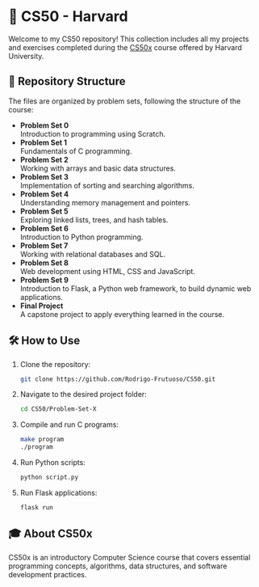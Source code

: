 # 📌 CS50 - Harvard

Welcome to my CS50 repository! This collection includes all my projects and exercises completed during the [CS50x](https://cs50.harvard.edu/x/) course offered by Harvard University.

## 📂 Repository Structure

The files are organized by problem sets, following the structure of the course:

- **Problem Set 0**  
  Introduction to programming using Scratch.
- **Problem Set 1**  
  Fundamentals of C programming.
- **Problem Set 2**  
  Working with arrays and basic data structures.
- **Problem Set 3**  
  Implementation of sorting and searching algorithms.
- **Problem Set 4**  
  Understanding memory management and pointers.
- **Problem Set 5**  
  Exploring linked lists, trees, and hash tables.
- **Problem Set 6**  
  Introduction to Python programming.
- **Problem Set 7**  
  Working with relational databases and SQL.
- **Problem Set 8**  
  Web development using HTML, CSS and JavaScript.
- **Problem Set 9**  
  Introduction to Flask, a Python web framework, to build dynamic web applications. 
- **Final Project**  
  A capstone project to apply everything learned in the course.

## 🛠️ How to Use

1. Clone the repository:
   ```bash
   git clone https://github.com/Rodrigo-Frutuoso/CS50.git
   ```
2. Navigate to the desired project folder:
   ```bash
   cd CS50/Problem-Set-X
   ```
3. Compile and run C programs:
   ```bash
   make program
   ./program
   ```
4. Run Python scripts:
   ```bash
   python script.py
   ```
5. Run Flask applications:
   ```bash
   flask run
   ```

## 🎓 About CS50x

CS50x is an introductory Computer Science course that covers essential programming concepts, algorithms, data structures, and software development practices.
